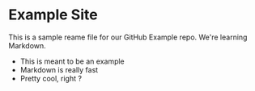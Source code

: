 # Example Site

This is a sample reame file for our GitHub Example repo. We're learning Markdown.

* This is meant to be an example
* Markdown is really fast
* Pretty cool, right ?
